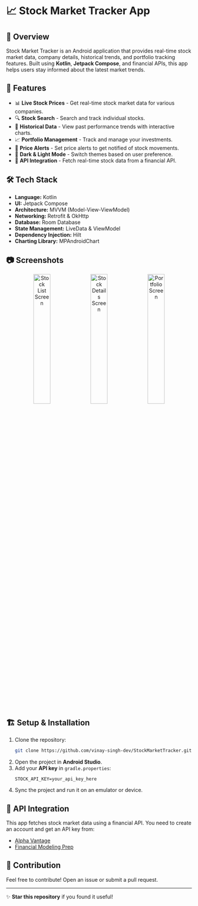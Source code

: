 # 📈 Stock Market Tracker App

## 📌 Overview
Stock Market Tracker is an Android application that provides real-time stock market data, company details, historical trends, and portfolio tracking features. Built using **Kotlin**, **Jetpack Compose**, and financial APIs, this app helps users stay informed about the latest market trends.

## 🚀 Features
- 📊 **Live Stock Prices** - Get real-time stock market data for various companies.
- 🔍 **Stock Search** - Search and track individual stocks.
- 📅 **Historical Data** - View past performance trends with interactive charts. 
- 📈 **Portfolio Management** - Track and manage your investments. 
- 🔔 **Price Alerts** - Set price alerts to get notified of stock movements.
- 🌙 **Dark & Light Mode** - Switch themes based on user preference.
- 📡 **API Integration** - Fetch real-time stock data from a financial API.

## 🛠 Tech Stack
- **Language:** Kotlin
- **UI:** Jetpack Compose
- **Architecture:** MVVM (Model-View-ViewModel)
- **Networking:** Retrofit & OkHttp
- **Database:** Room Database
- **State Management:** LiveData & ViewModel
- **Dependency Injection:** Hilt
- **Charting Library:** MPAndroidChart

## 📷 Screenshots
<p align="center">
  <img src="https://via.placeholder.com/300" alt="Stock List Screen" width="30%"/>
  <img src="https://via.placeholder.com/300" alt="Stock Details Screen" width="30%"/>
  <img src="https://via.placeholder.com/300" alt="Portfolio Screen" width="30%"/>
</p>

## 🏗 Setup & Installation
1. Clone the repository:
   ```bash
   git clone https://github.com/vinay-singh-dev/StockMarketTracker.git
   ```
2. Open the project in **Android Studio**.
3. Add your **API key** in `gradle.properties`:
   ```properties
   STOCK_API_KEY=your_api_key_here 
   ```
4. Sync the project and run it on an emulator or device.

## 📌 API Integration
This app fetches stock market data using a financial API. You need to create an account and get an API key from:
- [Alpha Vantage](https://www.alphavantage.co/)
- [Financial Modeling Prep](https://financialmodelingprep.com/)

## 🤝 Contribution
Feel free to contribute! Open an issue or submit a pull request.

---
✨ **Star this repository** if you found it useful!
